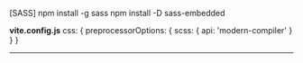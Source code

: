 

[SASS]
npm install -g sass
npm install -D sass-embedded

__vite.config.js__
  css: {
    preprocessorOptions: {
      scss: {
        api: 'modern-compiler'
      }
    }
  }
__________________